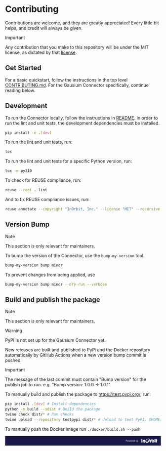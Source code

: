 <!--
SPDX-FileCopyrightText: 2025 InOrbit, Inc.

SPDX-License-Identifier: MIT
-->

# Contributing

Contributions are welcome, and they are greatly appreciated! Every little bit
helps, and credit will always be given.

> [!IMPORTANT]
> Any contribution that you make to this repository will be under the MIT license, as dictated by that [license](https://opensource.org/licenses/MIT).

## Get Started

For a basic quickstart, follow the instructions in the top level [CONTRIBUTING.md](../CONTRIBUTING.md). For the Gausium Connector specifically, continue reading below.

## Development

To run the Connector locally, follow the instructions in [README](README.md). In order to run the lint and unit tests, the development dependencies must be installed.

```bash
pip install -e .[dev]
```

To run the lint and unit tests, run:

```bash
tox
```

To run the lint and unit tests for a specific Python version, run:

```bash
tox -e py310
```

To check for REUSE compliance, run:

```bash
reuse --root . lint
```

And to fix REUSE compliance issues, run:

```bash
reuse annotate --copyright "InOrbit, Inc." --license "MIT" --recursive . --skip-unrecognised
```

## Version Bump

> [!NOTE]
> This section is only relevant for maintainers.

To bump the version of the Connector, use the `bump-my-version` tool.

```bash
bump-my-version bump minor
```

To prevent changes from being applied, use

```bash
bump-my-version bump minor --dry-run --verbose
```

## Build and publish the package

> [!NOTE]
> This section is only relevant for maintainers.

> [!WARNING]
> PyPI is not set up for the Gausium Connector yet.

New releases are built and published to PyPi and the Docker repository automatically by GitHub Actions when a new version bump commit is pushed.

> [!IMPORTANT]
> The message of the last commit must contain "Bump version" for the publish job to run. e.g. "Bump version: 1.0.0 -> 1.0.1"

To manually build and publish the package to https://test.pypi.org/, run:

```bash
pip install .[dev] # Install dependencies
python -m build --sdist # Build the package
twine check dist/* # Run checks
twine upload --repository testpypi dist/* # Upload to test PyPI. $HOME/.pypirc should exist and contain the api tokens. See https://pypi.org/help/#apitoken
```

To manually push the Docker image run `./docker/build.sh --push`

![Powered by InOrbit](../assets/inorbit_github_footer.png)
